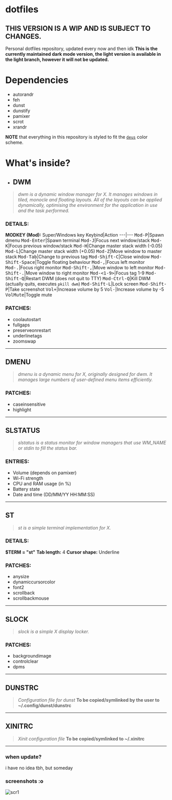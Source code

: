 # dotfiles  

**THIS VERSION IS A WIP AND IS SUBJECT TO CHANGES.**
---
Personal dotfiles repository, updated every now and then idk
**This is the currently maintained dark mode version, the light version is available in the light branch, however it will not be updated.**

# Dependencies
- autorandr
- feh
- dunst
- dunstify
- pamixer
- scrot
- xrandr

**NOTE** that everything in this repository is styled to fit the [`deus`](https://github.com/ajmwagar/vim-deus) color scheme.

# What's inside?
- ## DWM
> *dwm is a dynamic window manager for X. It manages windows in tiled, monocle and floating layouts. All of the layouts can be applied dynamically, optimising the environment for the application in use and the task performed.*
### DETAILS:
**MODKEY (Mod):** Super/Windows key
Keybind|Action
---|---
<kbd>Mod-P</kbd>|Spawn dmenu
<kbd>Mod-Enter</kbd>|Spawn terminal
<kbd>Mod-J</kbd>|Focus next window/stack
<kbd>Mod-K</kbd>|Focus previous window/stack
<kbd>Mod-H</kbd>|Change master stack width (-0.05)
<kbd>Mod-L</kbd>|Change master stack width (+0.05)
<kbd>Mod-Z</kbd>|Move window to master stack
<kbd>Mod-Tab</kbd>|Change to previous tag
<kbd>Mod-Shift-C</kbd>|Close window
<kbd>Mod-Shift-Space</kbd>|Toggle floating behaviour
<kbd>Mod-,</kbd>|Focus left monitor
<kbd>Mod-.</kbd>|Focus right monitor
<kbd>Mod-Shift-,</kbd>|Move window to left monitor
<kbd>Mod-Shift-.</kbd>|Move window to right monitor
<kbd>Mod-<1-9></kbd>|Focus tag 1-9
<kbd>Mod-Shift-Q</kbd>|Restart DWM (does not quit to TTY)
<kbd>Mod-Ctrl-Q</kbd>|Kill DWM (actually quits, executes `pkill dwm`)
<kbd>Mod-Shift-L</kbd>|Lock screen
<kbd>Mod-Shift-P</kbd>|Take screenshot
<kbd>Vol+</kbd>|Increase volume by 5
<kbd>Vol-</kbd>|Increase volume by -5
<kbd>VolMute</kbd>|Toggle mute
### PATCHES:
- coolautostart
- fullgaps
- preserveonrestart
- underlinetags
- zoomswap

---

## DMENU
> *dmenu is a dynamic menu for X, originally designed for dwm. It manages large numbers of user-defined menu items efficiently.*
### PATCHES:
- caseinsensitive
- highlight

---

## SLSTATUS
> *slstatus is a status monitor for window managers that use WM_NAME or stdin to fill the status bar.*
### ENTRIES:
- Volume (depends on pamixer)
- Wi-Fi strength
- CPU and RAM usage (in %)
- Battery state
- Date and time (DD/MM/YY HH:MM:SS)

---

## ST
> *st is a simple terminal implementation for X.*  
### DETAILS:
**$TERM = "st"**
**Tab length:** 4
**Cursor shape:** Underline 
### PATCHES:
- anysize
- dynamiccursorcolor
- font2
- scrollback
- scrollbackmouse

---

## SLOCK
> *slock is a simple X display locker.*
### PATCHES:
- backgroundimage
- controlclear
- dpms

---

## DUNSTRC
> *Configuration file for dunst*
**To be copied/symlinked by the user to ~/.config/dunst/dunstrc**

---

## XINITRC
> *Xinit configuration file*
**To be copied/symlinked to ~/.xinitrc**

---

### when update?
i have no idea tbh, but someday

### screenshots :o
![scr1](screenshots/1.png)
